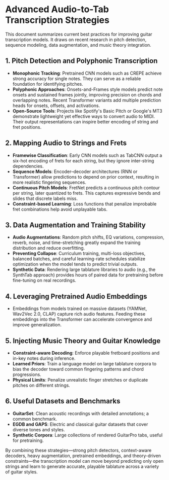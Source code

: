 # Advanced Audio-to-Tab Transcription Strategies

This document summarizes current best practices for improving guitar transcription models. It draws on recent research in pitch detection, sequence modeling, data augmentation, and music theory integration.

## 1. Pitch Detection and Polyphonic Transcription
- **Monophonic Tracking**: Pretrained CNN models such as CREPE achieve strong accuracy for single notes. They can serve as a reliable foundation for identifying pitches.
- **Polyphonic Approaches**: Onsets-and-Frames style models predict note onsets and sustained frames jointly, improving precision on chords and overlapping notes. Recent Transformer variants add multiple prediction heads for onsets, offsets, and activations.
- **Open-Source Tools**: Projects like Spotify's Basic Pitch or Google's MT3 demonstrate lightweight yet effective ways to convert audio to MIDI. Their output representations can inspire better encoding of string and fret positions.

## 2. Mapping Audio to Strings and Frets
- **Framewise Classification**: Early CNN models such as TabCNN output a six-hot encoding of frets for each string, but they ignore inter-string dependencies.
- **Sequence Models**: Encoder–decoder architectures (RNN or Transformer) allow predictions to depend on prior context, resulting in more realistic fingering sequences.
- **Continuous Pitch Models**: FretNet predicts a continuous pitch contour per string, later quantized to frets. This captures expressive bends and slides that discrete labels miss.
- **Constraint-based Learning**: Loss functions that penalize improbable fret combinations help avoid unplayable tabs.

## 3. Data Augmentation and Training Stability
- **Audio Augmentations**: Random pitch shifts, EQ variations, compression, reverb, noise, and time-stretching greatly expand the training distribution and reduce overfitting.
- **Preventing Collapse**: Curriculum training, multi-loss objectives, balanced batches, and careful learning-rate schedules stabilize optimization when the model tends to predict trivial outputs.
- **Synthetic Data**: Rendering large tablature libraries to audio (e.g., the SynthTab approach) provides hours of paired data for pretraining before fine-tuning on real recordings.

## 4. Leveraging Pretrained Audio Embeddings
- Embeddings from models trained on massive datasets (YAMNet, Wav2Vec 2.0, CLAP) capture rich audio features. Feeding these embeddings into the Transformer can accelerate convergence and improve generalization.

## 5. Injecting Music Theory and Guitar Knowledge
- **Constraint-aware Decoding**: Enforce playable fretboard positions and in-key notes during inference.
- **Learned Priors**: Train a language model on large tablature corpora to bias the decoder toward common fingering patterns and chord progressions.
- **Physical Limits**: Penalize unrealistic finger stretches or duplicate pitches on different strings.

## 6. Useful Datasets and Benchmarks
- **GuitarSet**: Clean acoustic recordings with detailed annotations; a common benchmark.
- **EGDB and GAPS**: Electric and classical guitar datasets that cover diverse tones and styles.
- **Synthetic Corpora**: Large collections of rendered GuitarPro tabs, useful for pretraining.

By combining these strategies—strong pitch detectors, context-aware decoders, heavy augmentation, pretrained embeddings, and theory-driven constraints—the transcription model can move beyond predicting only open strings and learn to generate accurate, playable tablature across a variety of guitar styles.
